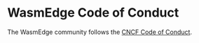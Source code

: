 # WasmEdge Code of Conduct

The WasmEdge community follows the [CNCF Code of Conduct](https://github.com/cncf/foundation/blob/master/code-of-conduct.md).